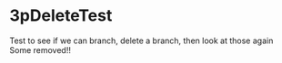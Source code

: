 # 3pDeleteTest
Test to see if we can branch, delete a branch, then look at those again
Some removed!!
